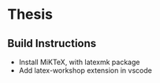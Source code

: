 # Thesis

## Build Instructions

- Install MiKTeX, with latexmk package
- Add latex-workshop extension in vscode
